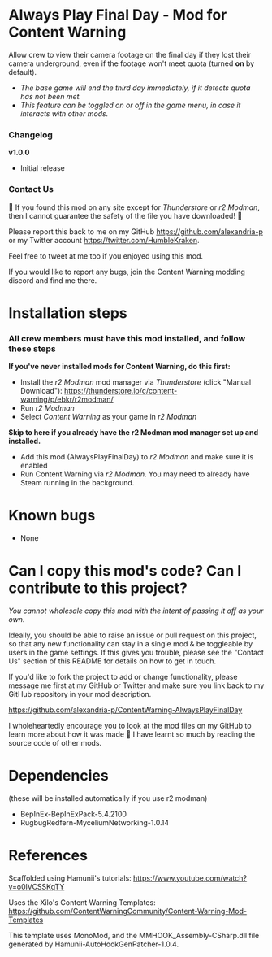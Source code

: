 # Always Play Final Day - Mod for Content Warning

Allow crew to view their camera footage on the final day if they lost their camera underground, even if the footage won't meet quota (turned **on** by default).

- *The base game will end the third day immediately, if it detects quota has not been met.*
- *This feature can be toggled on or off in the game menu, in case it interacts with other mods.*

### Changelog

**v1.0.0**
- Initial release

### Contact Us

🚨 If you found this mod on any site except for *Thunderstore* or *r2 Modman*, then I cannot guarantee the safety of the file you have downloaded! 🚨

Please report this back to me on my GitHub https://github.com/alexandria-p or my Twitter account https://twitter.com/HumbleKraken.

Feel free to tweet at me too if you enjoyed using this mod.

If you would like to report any bugs, join the Content Warning modding discord and find me there.

# Installation steps

### All crew members must have this mod installed, and follow these steps

**If you've never installed mods for Content Warning, do this first:**
* Install the *r2 Modman* mod manager via *Thunderstore* (click "Manual Download"): https://thunderstore.io/c/content-warning/p/ebkr/r2modman/
* Run *r2 Modman*
* Select *Content Warning* as your game in *r2 Modman*

**Skip to here if you already have the r2 Modman mod manager set up and installed.**
* Add this mod (AlwaysPlayFinalDay) to *r2 Modman* and make sure it is enabled
* Run Content Warning via *r2 Modman*. You may need to already have Steam running in the background.

# Known bugs

- None

# Can I copy this mod's code? Can I contribute to this project?

*You cannot wholesale copy this mod with the intent of passing it off as your own.*

Ideally, you should be able to raise an issue or pull request on this project, so that any new functionality can stay in a single mod & be toggleable by users in the game settings. If this gives you trouble, please see the "Contact Us" section of this README for details on how to get in touch.

If you'd like to fork the project to add or change functionality, please message me first at my GitHub or Twitter and make sure you link back to my GitHub repository in your mod description.

https://github.com/alexandria-p/ContentWarning-AlwaysPlayFinalDay

I wholeheartedly encourage you to look at the mod files on my GitHub to learn more about how it was made 💝 I have learnt so much by reading the source code of other mods.

# Dependencies 
(these will be installed automatically if you use r2 modman)
- BepInEx-BepInExPack-5.4.2100
- RugbugRedfern-MyceliumNetworking-1.0.14

# References

Scaffolded using Hamunii's tutorials: https://www.youtube.com/watch?v=o0lVCSSKqTY

Uses the Xilo's Content Warning Templates: https://github.com/ContentWarningCommunity/Content-Warning-Mod-Templates

This template uses MonoMod, and the MMHOOK_Assembly-CSharp.dll file generated by Hamunii-AutoHookGenPatcher-1.0.4.
